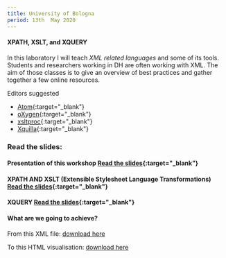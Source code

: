 ```yaml
---
title: University of Bologna
period: 13th  May 2020
---
```


####  **XPATH, XSLT, and XQUERY**

In this laboratory I will teach *XML related languages* and some of its tools. Students and researchers working in DH are often working with XML. The aim of those classes is to give an overview of best practices and gather together a few online resources.  

Editors suggested

- [Atom](https://atom.io/){:target="_blank"} 
- [oXygen](https://www.oxygenxml.com/){:target="_blank"}
- [xsltproc](){:target="_blank"}
- [Xquilla](http://xqilla.sourceforge.net/HomePage){:target="_blank"} 

 ### Read the slides:

  #### Presentation of this workshop [Read the slides](https://slides.com/tizmancinelli/xslt-4f37f3#/){:target="_blank"}

  #### XPATH AND XSLT (Extensible Stylesheet Language Transformations) [Read the slides](https://slides.com/tizmancinelli/xslt-cd6553#/){:target="_blank"}

  #### XQUERY [Read the slides](https://slides.com/tizmancinelli/xquery-exist-db#/){:target="_blank"}

 #### What are we going to achieve?

From this XML file: [download here](/public/resources/Frankenstein-v1c5-transcription.xml)

To this HTML visualisation: [download here](/public/resources/bologna.html)
 
